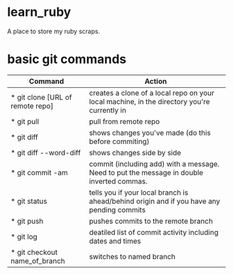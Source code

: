 # learn_ruby
A place to store my ruby scraps.

# basic git commands

Command | Action
-------| -------
* git clone [URL of remote repo] | creates a clone of a local repo on your local machine, in the directory you're currently in 
* git pull | pull from remote repo
* git diff | shows changes you've made (do this before commiting)
* git diff --word-diff | shows changes side by side
* git commit -am | commit (including add) with a message. Need to put the message in double inverted commas. 
* git status | tells you if your local branch is ahead/behind origin and if you have any pending commits
* git push | pushes commits to the remote branch
* git log | deatiled list of commit activity including dates and times
* git checkout name_of_branch | switches to named branch
